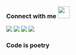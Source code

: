 <h3>Connect with me <img src="https://github.com/TheDudeThatCode/TheDudeThatCode/blob/master/Assets/Handshake.gif?raw=true" height="32px"/></h3>

<img src="https://img.shields.io/badge/LinkedIn-0077B5?style=for-the-badge&logo=linkedin&logoColor=white"/>
<img src="https://img.shields.io/badge/Gmail-D14836?style=for-the-badge&logo=gmail&logoColor=white"/>
<img src="https://img.shields.io/badge/WhatsApp-25D366?style=for-the-badge&logo=whatsapp&logoColor=white"/>
<img src ="https://img.shields.io/badge/Instagram-E4405F?style=for-the-badge&logo=instagram&logoColor=white"/>

<h3>Code is poetry</h3>